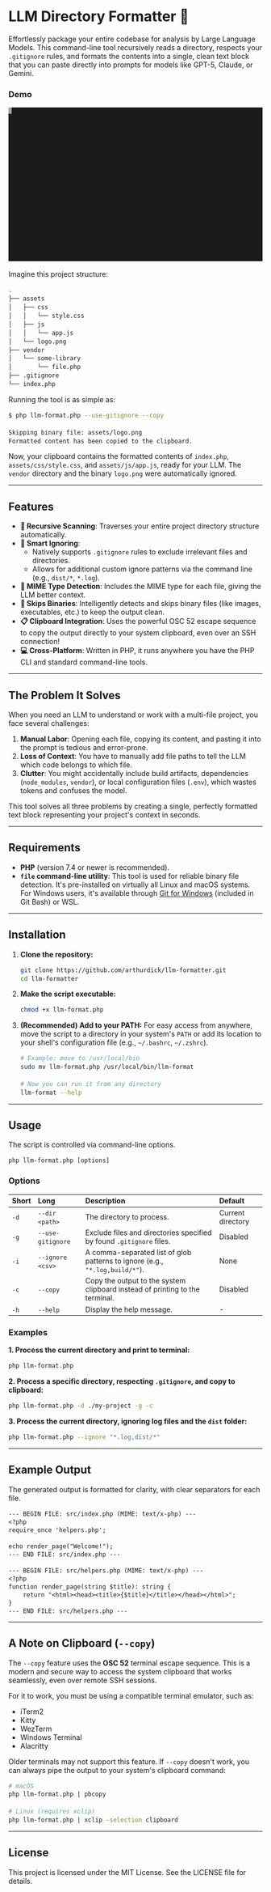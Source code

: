 # LLM Directory Formatter 🤖

Effortlessly package your entire codebase for analysis by Large Language Models. This command-line tool recursively reads a directory, respects your `.gitignore` rules, and formats the contents into a single, clean text block that you can paste directly into prompts for models like GPT-5, Claude, or Gemini.

### Demo

![LLM Directory Formatter Demo](demo.svg)

Imagine this project structure:

```sh
.
├── assets
│   ├── css
│   │   └── style.css
│   ├── js
│   │   └── app.js
│   └── logo.png
├── vendor
│   └── some-library
│       └── file.php
├── .gitignore
└── index.php
```

Running the tool is as simple as:

```sh
$ php llm-format.php --use-gitignore --copy

Skipping binary file: assets/logo.png
Formatted content has been copied to the clipboard.
```

Now, your clipboard contains the formatted contents of `index.php`, `assets/css/style.css`, and `assets/js/app.js`, ready for your LLM. The `vendor` directory and the binary `logo.png` were automatically ignored.

-----

## Features

  * **📁 Recursive Scanning**: Traverses your entire project directory structure automatically.
  * **🚫 Smart Ignoring**:
      * Natively supports `.gitignore` rules to exclude irrelevant files and directories.
      * Allows for additional custom ignore patterns via the command line (e.g., `dist/*`, `*.log`).
  * **🧩 MIME Type Detection**: Includes the MIME type for each file, giving the LLM better context.
  * **💨 Skips Binaries**: Intelligently detects and skips binary files (like images, executables, etc.) to keep the output clean.
  * **📋 Clipboard Integration**: Uses the powerful OSC 52 escape sequence to copy the output directly to your system clipboard, even over an SSH connection\!
  * **💻 Cross-Platform**: Written in PHP, it runs anywhere you have the PHP CLI and standard command-line tools.

-----

## The Problem It Solves

When you need an LLM to understand or work with a multi-file project, you face several challenges:

1.  **Manual Labor**: Opening each file, copying its content, and pasting it into the prompt is tedious and error-prone.
2.  **Loss of Context**: You have to manually add file paths to tell the LLM which code belongs to which file.
3.  **Clutter**: You might accidentally include build artifacts, dependencies (`node_modules`, `vendor`), or local configuration files (`.env`), which wastes tokens and confuses the model.

This tool solves all three problems by creating a single, perfectly formatted text block representing your project's context in seconds.

-----

## Requirements

  * **PHP** (version 7.4 or newer is recommended).
  * **`file` command-line utility**: This tool is used for reliable binary file detection. It's pre-installed on virtually all Linux and macOS systems. For Windows users, it's available through [Git for Windows](https://git-scm.com/download/win) (included in Git Bash) or WSL.

-----

## Installation

1.  **Clone the repository:**

    ```sh
    git clone https://github.com/arthurdick/llm-formatter.git
    cd llm-formatter
    ```

2.  **Make the script executable:**

    ```sh
    chmod +x llm-format.php
    ```

3.  **(Recommended) Add to your PATH:**
    For easy access from anywhere, move the script to a directory in your system's `PATH` or add its location to your shell's configuration file (e.g., `~/.bashrc`, `~/.zshrc`).

    ```sh
    # Example: move to /usr/local/bin
    sudo mv llm-format.php /usr/local/bin/llm-format

    # Now you can run it from any directory
    llm-format --help
    ```

-----

## Usage

The script is controlled via command-line options.

```
php llm-format.php [options]
```

### Options

| Short | Long              | Description                                                                 | Default            |
| :---- | :---------------- | :-------------------------------------------------------------------------- | :----------------- |
| `-d`  | `--dir <path>`    | The directory to process.                                                   | Current directory  |
| `-g`  | `--use-gitignore` | Exclude files and directories specified by found `.gitignore` files.        | Disabled           |
| `-i`  | `--ignore <csv>`  | A comma-separated list of glob patterns to ignore (e.g., `"*.log,build/*"`). | None               |
| `-c`  | `--copy`          | Copy the output to the system clipboard instead of printing to the terminal. | Disabled           |
| `-h`  | `--help`          | Display the help message.                                                   | -                  |

### Examples

**1. Process the current directory and print to terminal:**

```sh
php llm-format.php
```

**2. Process a specific directory, respecting `.gitignore`, and copy to clipboard:**

```sh
php llm-format.php -d ./my-project -g -c
```

**3. Process the current directory, ignoring log files and the `dist` folder:**

```sh
php llm-format.php --ignore "*.log,dist/*"
```

-----

## Example Output

The generated output is formatted for clarity, with clear separators for each file.

```text
--- BEGIN FILE: src/index.php (MIME: text/x-php) ---
<?php
require_once 'helpers.php';

echo render_page("Welcome!");
--- END FILE: src/index.php ---

--- BEGIN FILE: src/helpers.php (MIME: text/x-php) ---
<?php
function render_page(string $title): string {
    return "<html><head><title>{$title}</title></head></html>";
}
--- END FILE: src/helpers.php ---
```

-----

## A Note on Clipboard (`--copy`)

The `--copy` feature uses the **OSC 52** terminal escape sequence. This is a modern and secure way to access the system clipboard that works seamlessly, even over remote SSH sessions.

For it to work, you must be using a compatible terminal emulator, such as:

  * iTerm2
  * Kitty
  * WezTerm
  * Windows Terminal
  * Alacritty

Older terminals may not support this feature. If `--copy` doesn't work, you can always pipe the output to your system's clipboard command:

```sh
# macOS
php llm-format.php | pbcopy

# Linux (requires xclip)
php llm-format.php | xclip -selection clipboard
```

-----

## License

This project is licensed under the MIT License. See the LICENSE file for details.
